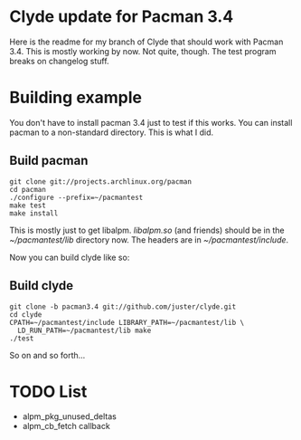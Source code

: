# Clyde update for Pacman 3.4

Here is the readme for my branch of Clyde that should work with
Pacman 3.4.  This is mostly working by now.  Not quite, though.  The
test program breaks on changelog stuff.

# Building example

You don't have to install pacman 3.4 just to test if this works.  You
can install pacman to a non-standard directory.  This is what I did.

## Build pacman

    git clone git://projects.archlinux.org/pacman
    cd pacman
    ./configure --prefix=~/pacmantest
    make test
    make install

This is mostly just to get libalpm.  _libalpm.so_ (and friends) should be
in the _~/pacmantest/lib_ directory now.  The headers are in
_~/pacmantest/include_.

Now you can build clyde like so:

## Build clyde

    git clone -b pacman3.4 git://github.com/juster/clyde.git
    cd clyde
    CPATH=~/pacmantest/include LIBRARY_PATH=~/pacmantest/lib \
      LD_RUN_PATH=~/pacmantest/lib make
    ./test

So on and so forth...

# TODO List

* alpm_pkg_unused_deltas
* alpm_cb_fetch callback

